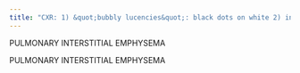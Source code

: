 ```yaml
---
title: "CXR: 1) &quot;bubbly lucencies&quot;: black dots on white 2) intubated 3) hyperinflation w/ possible mediastinal shift Sx: acute onset Comp: PTX, pneumomediastinum (&quot;sail sign&quot;)"
---
```

PULMONARY INTERSTITIAL EMPHYSEMA

PULMONARY 
INTERSTITIAL 
EMPHYSEMA


